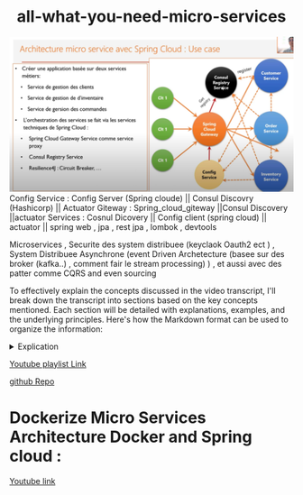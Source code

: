 # <center> all-what-you-need-micro-services
![img.png](img.png)
Config Service : Config Server  (Spring cloude) || Consul Discovry (Hashicorp) || Actuator
Giteway  : Spring_cloud_giteway ||Consul Discovery ||actuator
Services : Cosnul Dicovery || Config client (spring cloud) || actuator || spring web , jpa , rest jpa , lombok , devtools 


Microservices , Securite des system distribuee (keyclaok Oauth2 ect ) ,
System Distribuee Asynchrone (event Driven Archetecture (basee sur des broker (kafka..) , comment fair le stream processing) ) , et aussi avec des patter comme CQRS and even sourcing 

 
To effectively explain the concepts discussed in the video transcript, I'll break down the transcript into sections based on the key concepts mentioned. Each section will be detailed with explanations, examples, and the underlying principles. Here's how the Markdown format can be used to organize the information:
<details>  
<summary>Explication</summary>
https://www.youtube.com/watch?v=L36O1edFPJE&list=PLKw5hWNdBUGRAIS-D1nbcFxcYufAnIJ5d&index=7

### **1. Introduction to Key Concepts**

This section introduces the key areas covered in the video: security in distributed systems, JWT, event-driven architectures, and tools like Kafka and Consul.

---

### **2. Security in Distributed Systems**

**Definition:**  
Security in distributed systems refers to the measures and protocols used to protect data, communication, and operations across multiple interconnected systems.

**Context:**  
With the rise of microservices and distributed architectures, securing communication between services, as well as ensuring the integrity and confidentiality of data, has become crucial.

**Key Concepts:**
- **JWT (JSON Web Tokens):**  
  JWT is a compact, URL-safe means of representing claims to be transferred between two parties. It is often used in authentication and authorization processes in distributed systems.

  **Example:**
  ```json
  {
    "alg": "HS256",
    "typ": "JWT"
  }
  .
  {
    "sub": "1234567890",
    "name": "John Doe",
    "admin": true
  }
  .
  <signature>
  ```
    - The header contains the type of token (JWT) and the signing algorithm.
    - The payload contains the claims, such as user information.
    - The signature ensures that the token hasn't been altered.

**Underlying Principles:**
- **Confidentiality:** Ensuring that data is only accessible to authorized parties.
- **Integrity:** Ensuring that data remains unaltered during transmission.
- **Authentication:** Verifying the identity of a user or service.
- **Authorization:** Determining if a user or service has the right to access a resource.

**Why It’s Important:**  
Security is essential in preventing unauthorized access, data breaches, and ensuring that distributed systems operate reliably.

---

### **3. Event-Driven Architectures**

**Definition:**  
Event-driven architectures (EDA) are systems that respond to events or changes in state. They are highly scalable and can handle asynchronous communication between distributed services.

**Context:**  
In modern distributed systems, services often need to communicate with each other asynchronously. EDA allows for decoupling of services, making systems more flexible and resilient.

**Key Concepts:**
- **Message Brokers (e.g., Kafka):**  
  Kafka is a distributed streaming platform that can handle real-time data feeds. It acts as an intermediary that allows services to publish and subscribe to event streams.

  **Example:**
  ```plaintext
  Producer -> Kafka Topic -> Consumer
  ```
    - A producer publishes events to a Kafka topic.
    - A consumer subscribes to the topic and processes the events.

- **Event-Driven vs. Request-Response:**  
  Unlike traditional request-response architectures, where one service requests data from another, in an event-driven architecture, services emit events whenever something happens. Other services can react to these events.

**Underlying Principles:**
- **Decoupling:** Services are independent and communicate through events, reducing dependencies.
- **Scalability:** Systems can easily scale as new services can consume events without affecting the existing architecture.
- **Resilience:** If one service fails, the event-driven system can continue to operate as services are loosely coupled.

**Why It’s Important:**  
EDA is crucial for building scalable, resilient systems that can handle real-time data processing and complex workflows.

---

### **4. Message-Oriented Middleware (MOM) with Kafka**

**Definition:**  
Message-Oriented Middleware (MOM) is software or hardware infrastructure that supports sending and receiving messages between distributed systems.

**Context:**  
Kafka is a popular MOM that supports building real-time streaming data pipelines and event-driven applications.

**Key Concepts:**
- **Kafka as a Distributed Log:**  
  Kafka stores streams of records (messages) in a fault-tolerant way, allowing for high-throughput and low-latency message processing.

  **Example:**
  ```plaintext
  Kafka Cluster -> Topic -> Partitions -> Consumers
  ```
    - Topics are split into partitions to handle large-scale data.
    - Consumers read messages from partitions, enabling parallel processing.

- **Use Cases in Big Data:**  
  Kafka is often used in big data environments to process and analyze large volumes of data in real-time.

**Underlying Principles:**
- **Fault Tolerance:** Kafka can replicate data across multiple nodes, ensuring no data loss.
- **High Throughput:** Kafka can handle large amounts of data with low latency, making it ideal for big data applications.
- **Scalability:** Kafka scales horizontally by adding more brokers and partitions.

**Why It’s Important:**  
Using Kafka enables distributed systems to efficiently handle large-scale data processing and real-time analytics.

---

### **5. Microservices and Service Discovery with Consul**

**Definition:**  
Consul is a tool for service discovery, configuration, and segmentation in microservices architectures.

**Context:**  
In microservices, services need to find and communicate with each other. Consul provides a way to register services and discover them dynamically.

**Key Concepts:**
- **Service Discovery:**  
  Consul allows services to register themselves, and other services can discover them via DNS or HTTP.

  **Example:**
  ```plaintext
  Service A -> Consul -> Service B
  ```
    - Service A queries Consul to find the address of Service B.

- **Health Checks:**  
  Consul can perform health checks on services, ensuring that only healthy services are available for discovery.

**Underlying Principles:**
- **Dynamic Configuration:** Consul can update configuration settings across services in real-time.
- **Decentralization:** Services can discover each other without hard-coded IP addresses or URLs.
- **Resilience:** If a service becomes unhealthy, Consul can automatically remove it from the pool of available services.

**Why It’s Important:**  
Service discovery is essential in microservices to maintain flexibility and resilience, especially in dynamic environments where services are frequently added or removed.

---

### **6. Conclusion**

In this video, the key concepts of security, event-driven architectures, message brokers, and service discovery were explored. Each concept plays a critical role in building robust, scalable, and secure distributed systems. Understanding these principles and tools like JWT, Kafka, and Consul is crucial for modern software architecture, especially in the context of microservices and big data.

By systematically breaking down each concept and presenting it with examples and underlying principles, one can gain a comprehensive understanding of the topics discussed. The Markdown format is used to organize the information clearly, making it easy to reference and build upon.

---

This approach ensures that each concept from the video is fully explained with context, examples, and underlying principles, making the material accessible and easy to understand.

</details>





[Youtube playlist Link](https://www.youtube.com/redirect?event=video_description&redir_token=QUFFLUhqbS10Nm9UdkdCRmQwVks5ZGdEaVVLeDFtWkxMZ3xBQ3Jtc0tuSmYxZXdGVVhaZU53SkF3dFlLek90ajhZMUJaREtDZ1VHdi1BdHFQZG1OR01KQjU3Y1hWTkNIWi1oZ0QzWWtWc0tMX1RQZEN6M2UtU25fb29Rdk0xV3p0dV81d05OU2hfWURpeG9zZXlvTkZEdEpTQQ&q=https%3A%2F%2Fgithub.com%2FmohamedYoussfi%2Fall-what-you-need-micro-services&v=LPdfVmllSQo
)

[github Repo](https://github.com/mohamedYoussfi/all-what-you-need-micro-services/blob/master/order-service/src/main/resources/application.properties)


# Dockerize Micro Services Architecture Docker and Spring cloud  :
[Youtube link](https://www.youtube.com/watch?v=lNJwMXEUUtA&list=PLlrMiHfHBvYEMuOsad0DhYY6UqnRLviN-&index=5)
